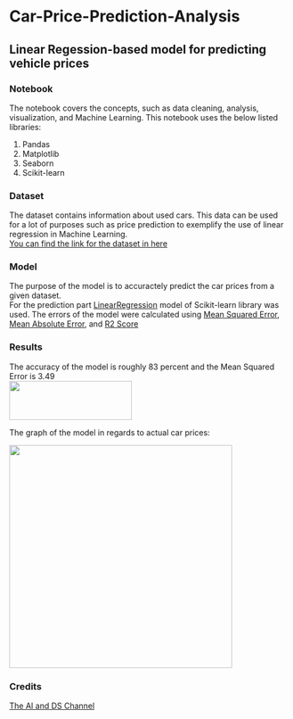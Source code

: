 # Car-Price-Prediction-Analysis
## Linear Regession-based model for predicting vehicle prices
### Notebook
The notebook covers the concepts, such as data cleaning, analysis, visualization, and Machine Learning. 
This notebook uses the below listed libraries:
1. Pandas
2. Matplotlib
3. Seaborn
4. Scikit-learn
### Dataset
The dataset contains information about used cars. This data can be used for a lot of purposes such as price prediction to exemplify the use of linear regression in Machine Learning. <br />
[You can find the link for the dataset in here](https://www.kaggle.com/datasets/nehalbirla/vehicle-dataset-from-cardekho)

### Model
The purpose of the model is to accuractely predict the car prices from a given dataset. <br>
For the prediction part [LinearRegression](https://scikit-learn.org/stable/modules/generated/sklearn.linear_model.LinearRegression.html) model of Scikit-learn library was used. The errors of the model were calculated using [Mean Squared Error](https://scikit-learn.org/stable/modules/generated/sklearn.metrics.mean_squared_error.html), [Mean Absolute Error](https://scikit-learn.org/stable/modules/generated/sklearn.metrics.mean_absolute_error.html#sklearn.metrics.mean_absolute_error), and [R2 Score](https://scikit-learn.org/stable/modules/generated/sklearn.metrics.r2_score.html#sklearn.metrics.r2_score)

### Results
The accuracy of the model is roughly 83 percent and the Mean Squared Error is 3.49 <br>
<img src="https://user-images.githubusercontent.com/87927314/210312022-ae06d780-30f6-4a4c-a1a5-7bc6fd187c0d.png" width="220" height="70">

The graph of the model in regards to actual car prices:

<img src="https://user-images.githubusercontent.com/87927314/210313067-77dc690a-25a4-4618-9257-5b26ed6c3a58.png" width="400" heigh="400">

### Credits
[The AI and DS Channel](https://www.youtube.com/@TheAIDSChannel)
